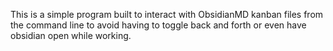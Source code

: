 This is a simple program built to interact with ObsidianMD kanban files from the command line to avoid having to toggle back and forth or even have obsidian open while working. 
